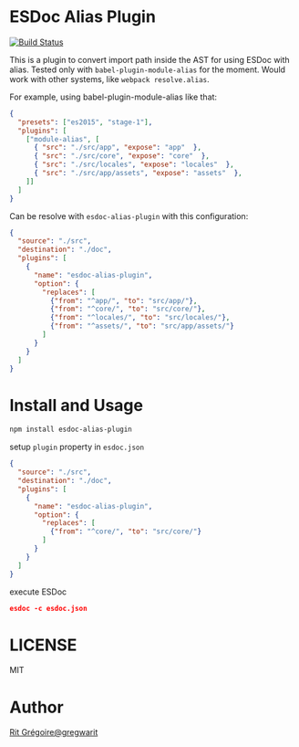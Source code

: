 # ESDoc Alias Plugin

[![Build Status](https://travis-ci.org/gregaou/esdoc-alias-plugin.svg?branch=master)](https://travis-ci.org/gregaou/esdoc-alias-plugin)

This is a plugin to convert import path inside the AST for using ESDoc with alias.
Tested only with ``babel-plugin-module-alias`` for the moment.
Would work with other systems, like ``webpack resolve.alias``.

For example, using babel-plugin-module-alias like that:

```json
{
  "presets": ["es2015", "stage-1"],
  "plugins": [
    ["module-alias", [
      { "src": "./src/app", "expose": "app"  },
      { "src": "./src/core", "expose": "core"  },
      { "src": "./src/locales", "expose": "locales"  },
      { "src": "./src/app/assets", "expose": "assets"  },
    ]]
  ]
}
```

Can be resolve with ``esdoc-alias-plugin`` with this configuration:

```json
{
  "source": "./src",
  "destination": "./doc",
  "plugins": [
    {
      "name": "esdoc-alias-plugin",
      "option": {
        "replaces": [
          {"from": "^app/", "to": "src/app/"},
          {"from": "^core/", "to": "src/core/"},
          {"from": "^locales/", "to": "src/locales/"},
          {"from": "^assets/", "to": "src/app/assets/"}
        ]
      }
    }
  ]
}
```

# Install and Usage
```sh
npm install esdoc-alias-plugin
```

setup ``plugin`` property in ``esdoc.json``

```json
{
  "source": "./src",
  "destination": "./doc",
  "plugins": [
    {
      "name": "esdoc-alias-plugin",
      "option": {
        "replaces": [
          {"from": "^core/", "to": "src/core/"}
        ]
      }
    }
  ]
}
```

execute ESDoc

```json
esdoc -c esdoc.json
```

# LICENSE
MIT

# Author
[Rit Grégoire@gregwarit](https://twitter.com/gregwarit)
